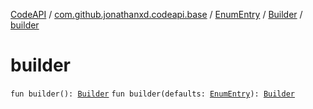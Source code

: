 [CodeAPI](../../../index.md) / [com.github.jonathanxd.codeapi.base](../../index.md) / [EnumEntry](../index.md) / [Builder](index.md) / [builder](.)

# builder

`fun builder(): `[`Builder`](index.md)
`fun builder(defaults: `[`EnumEntry`](../index.md)`): `[`Builder`](index.md)